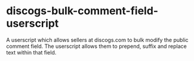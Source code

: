 discogs-bulk-comment-field-userscript
=====================================

A userscript which allows sellers at discogs.com to bulk modify the public comment field. The userscript allows them to prepend, suffix and replace text within that field.